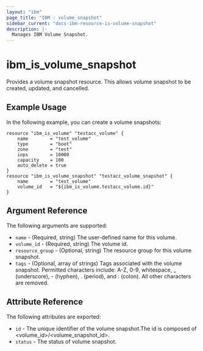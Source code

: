 ```yaml
---
layout: "ibm"
page_title: "IBM : volume_snapshot"
sidebar_current: "docs-ibm-resource-is-volume-snapshot"
description: |-
  Manages IBM Volume Snapshot.
---
```


# ibm\_is_volume_snapshot

Provides a volume snapshot resource. This allows volume snapshot to be created, updated, and cancelled.


## Example Usage

In the following example, you can create a volume snapshots:

```hcl
resource "ibm_is_volume" "testacc_volume" {
    name 		= "test_volume"
    type 		= "boot"
    zone 		= "test"
    iops 		= 10000
    capacity    = 100
    auto_delete = true
}
resource "ibm_is_volume_snapshot" "testacc_volume_snapshot" {
    name 		= "test_volume"
    volume_id   = "${ibm_is_volume.testacc_volume.id}"
}

```

## Argument Reference

The following arguments are supported:

* `name` - (Required, string) The user-defined name for this volume.
* `volume_id` - (Required, string) The volume id.
* `resource_group` - (Optional, string) The resource group for this volume snapshot.
* `tags` - (Optional, array of strings) Tags associated with the volume snapshot. Permitted characters include: A-Z, 0-9, whitespace, _ (underscore), - (hyphen), . (period), and : (colon). All other characters are removed.

## Attribute Reference

The following attributes are exported:

* `id` - The unique identifier of the volume snapshot.The id is composed of \<volume_id\>/\<volume_snapshot_id\>.
* `status` - The status of volume snapshot.